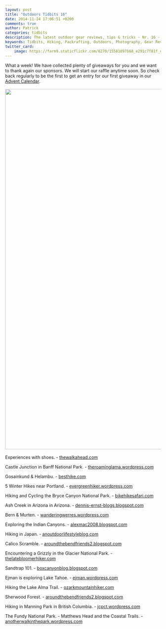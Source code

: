 ```yaml
---
layout: post
title: "Outdoors Tidbits 16"
date: 2014-11-24 17:06:51 +0200
comments: true
author: Patrick
categories: tidbits
description: The latest outdoor gear reviews, tips & tricks - Nr. 16 - #outdoorstidbits
keywords: Tidbits, Hiking, Packrafting, Outdoors, Photography, Gear Reviews
twitter_card:
    image: https://farm9.staticflickr.com/8270/15581097668_e291c7f81f_c.jpg
---
```

What a week! We have collected plenty of giveaways for you and we want to thank again our sponsors. We will start our raffle anytime soon. So check back regularly to be the first to get an entry for our first giveaway in our [Advent Calendar](http://hikeventures.com/advent-calendar-2014/).
<br><br>
<a href="https://www.flickr.com/photos/90204224@N07/8375202563"><img src="https://farm9.staticflickr.com/8190/8375202563_e45532e096_h.jpg" width="1600" height="1164"></a><!--more--><br><br>
Experiences with shoes. - [thewalkahead.com](http://thewalkahead.com/2014/11/24/on-the-trail-an-ode-to-old-shoes)

Castle Junction in Banff National Park. - [theroaminglama.wordpress.com](http://theroaminglama.wordpress.com/2014/11/24/castle-junction-banff-national-park)

Gosainkund & Helambu. - [besthike.com](http://besthike.com/2014/11/24/gosainkund-helambu-day-4/)

5 Winter Hikes near Portland. - [evergreenhiker.wordpress.com](http://evergreenhiker.wordpress.com/2014/11/18/5-winter-hikes-portland)

Hiking and Cycling the Bryce Canyon National Park. - [bikehikesafari.com](http://bikehikesafari.com/2014/11/23/hiking-and-cycling-bryce-canyon-national-park)

Ash Creek in Arizona  in Arizona. - [dennis-ernst-blogs.blogspot.com](http://dennis-ernst-blogs.blogspot.com/2014/11/ash-creek-arizona-2014.html)

Bern & Murten. - [wanderingwerres.wordpress.com](http://wanderingwerres.wordpress.com/2014/11/23/switzerland-part-1-bern-murten)

Exploring the Indian Canyons. - [alexmac2008.blogspot.com](http://alexmac2008.blogspot.com/2014/11/indian-canyons-palm-springs-vacation.html)

Hiking in  Japan. - [anoutdoorlifestyleblog.com](http://anoutdoorlifestyleblog.com/2014/11/23/hiking-in-japan)

Calico Scramble. - [aroundthebendfriends2.blogspot.com](http://aroundthebendfriends2.blogspot.com/2014/11/tonys-calico-scramble-112214.html)

Encountering a Grizzly in the Glacier National Park. - [thelatebloomerhiker.com](http://thelatebloomerhiker.com/2014/11/22/encounter-with-a-grizzly-in-glacier-national-park-part-2)

Sandtrap 101. - [boxcanyonblog.blogspot.com](http://boxcanyonblog.blogspot.com/2014/11/sandtrap-101-cautionary-tale.html)

Ejman is exploring Lake Tahoe. - [ejman.wordpress.com](http://ejman.wordpress.com/2014/11/21/658)

Hiking the Lake Alma Trail. - [ozarkmountainhiker.com](http://ozarkmountainhiker.com/2014/11/20/lake-alma-trail-kid-friendly-out-and-back-day-hike)

Sherwood Forest. - [aroundthebendfriends2.blogspot.com](http://aroundthebendfriends2.blogspot.com/2014/11/sherwood-forest-111814.html)

Hiking in Manning Park in British Columbia. - [jcpct.wordpress.com](http://jcpct.wordpress.com/2014/11/19/day-160-mile-2668-manning-park-bc)

The Fundy National Park. - Matthews Head and the Coastal Trails. - [anotherwalkinthepark.wordpress.com](http://anotherwalkinthepark.wordpress.com/2014/11/18/fundy-national-park-part-two-matthews-head-and-the-coastal-trails)
